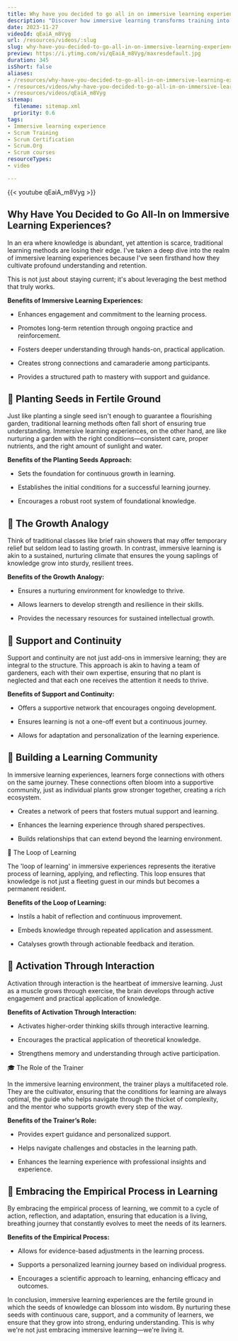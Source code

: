 ```yaml
---
title: Why have you decided to go all in on immersive learning experiences?
description: "Discover how immersive learning transforms training into a journey of engagement and growth with Martin! Embrace a new way to learn. \U0001F331\U0001F4DA"
date: 2023-11-27
videoId: qEaiA_m8Vyg
url: /resources/videos/:slug
slug: why-have-you-decided-to-go-all-in-on-immersive-learning-experiences
preview: https://i.ytimg.com/vi/qEaiA_m8Vyg/maxresdefault.jpg
duration: 345
isShort: false
aliases:
- /resources/why-have-you-decided-to-go-all-in-on-immersive-learning-experiences
- /resources/videos/why-have-you-decided-to-go-all-in-on-immersive-learning-experiences
- /resources/videos/qEaiA_m8Vyg
sitemap:
  filename: sitemap.xml
  priority: 0.6
tags:
- Immersive learning experience
- Scrum Training
- Scrum Certification
- Scrum.Org
- Scrum courses
resourceTypes:
- video

---
```

{{< youtube qEaiA_m8Vyg >}}

## Why Have You Decided to Go All-In on Immersive Learning Experiences? 

In an era where knowledge is abundant, yet attention is scarce, traditional learning methods are losing their edge. I've taken a deep dive into the realm of immersive learning experiences because I've seen firsthand how they cultivate profound understanding and retention.  

This is not just about staying current; it's about leveraging the best method that truly works. 

**Benefits of Immersive Learning Experiences:** 

- Enhances engagement and commitment to the learning process. 

- Promotes long-term retention through ongoing practice and reinforcement. 

- Fosters deeper understanding through hands-on, practical application. 

- Creates strong connections and camaraderie among participants. 

- Provides a structured path to mastery with support and guidance. 

## 🌱 Planting Seeds in Fertile Ground 

Just like planting a single seed isn't enough to guarantee a flourishing garden, traditional learning methods often fall short of ensuring true understanding. Immersive learning experiences, on the other hand, are like nurturing a garden with the right conditions—consistent care, proper nutrients, and the right amount of sunlight and water. 

**Benefits of the Planting Seeds Approach:** 

- Sets the foundation for continuous growth in learning. 

- Establishes the initial conditions for a successful learning journey. 

- Encourages a robust root system of foundational knowledge. 

## 🌳 The Growth Analogy 

Think of traditional classes like brief rain showers that may offer temporary relief but seldom lead to lasting growth. In contrast, immersive learning is akin to a sustained, nurturing climate that ensures the young saplings of knowledge grow into sturdy, resilient trees. 

**Benefits of the Growth Analogy:** 

- Ensures a nurturing environment for knowledge to thrive. 

- Allows learners to develop strength and resilience in their skills. 

- Provides the necessary resources for sustained intellectual growth. 

## 🤝 Support and Continuity 

Support and continuity are not just add-ons in immersive learning; they are integral to the structure. This approach is akin to having a team of gardeners, each with their own expertise, ensuring that no plant is neglected and that each one receives the attention it needs to thrive. 

**Benefits of Support and Continuity:** 

- Offers a supportive network that encourages ongoing development. 

- Ensures learning is not a one-off event but a continuous journey. 

- Allows for adaptation and personalization of the learning experience. 

## 👥 Building a Learning Community 

In immersive learning experiences, learners forge connections with others on the same journey. These connections often bloom into a supportive community, just as individual plants grow stronger together, creating a rich ecosystem. 

- Creates a network of peers that fosters mutual support and learning. 

- Enhances the learning experience through shared perspectives. 

- Builds relationships that can extend beyond the learning environment. 

🔄 The Loop of Learning 

The 'loop of learning' in immersive experiences represents the iterative process of learning, applying, and reflecting. This loop ensures that knowledge is not just a fleeting guest in our minds but becomes a permanent resident. 

**Benefits of the Loop of Learning:** 

- Instils a habit of reflection and continuous improvement. 

- Embeds knowledge through repeated application and assessment. 

- Catalyses growth through actionable feedback and iteration. 

## 🧠 Activation Through Interaction 

Activation through interaction is the heartbeat of immersive learning. Just as a muscle grows through exercise, the brain develops through active engagement and practical application of knowledge. 

**Benefits of Activation Through Interaction:** 

- Activates higher-order thinking skills through interactive learning. 

- Encourages the practical application of theoretical knowledge. 

- Strengthens memory and understanding through active participation. 

🎓 The Role of the Trainer 

In the immersive learning environment, the trainer plays a multifaceted role. They are the cultivator, ensuring that the conditions for learning are always optimal, the guide who helps navigate through the thicket of complexity, and the mentor who supports growth every step of the way. 

**Benefits of the Trainer’s Role:** 

- Provides expert guidance and personalized support. 

- Helps navigate challenges and obstacles in the learning path. 

- Enhances the learning experience with professional insights and experience. 

## 🔁 Embracing the Empirical Process in Learning 

By embracing the empirical process of learning, we commit to a cycle of action, reflection, and adaptation, ensuring that education is a living, breathing journey that constantly evolves to meet the needs of its learners. 

**Benefits of the Empirical Process:** 

- Allows for evidence-based adjustments in the learning process. 

- Supports a personalized learning journey based on individual progress. 

- Encourages a scientific approach to learning, enhancing efficacy and outcomes. 

In conclusion, immersive learning experiences are the fertile ground in which the seeds of knowledge can blossom into wisdom. By nurturing these seeds with continuous care, support, and a community of learners, we ensure that they grow into strong, enduring understanding. This is why we're not just embracing immersive learning—we're living it.






